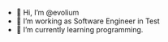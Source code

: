 - 👋 Hi, I’m @evolium
- 👀 I’m working as Software Engineer in Test
- 🌱 I’m currently learning programming.

<!---
evolium/evolium is a ✨ special ✨ repository because its `README.md` (this file) appears on your GitHub profile.
You can click the Preview link to take a look at your changes.
--->
